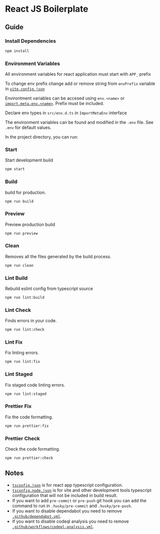 # React JS Boilerplate

## Guide

### Install Dependencies

```bash
npm install
```

### Environment Variables

All environment variables for react application must start with `APP_` prefix

To change env prefix change add or remove string from `envPrefix` variable in [`vite.config.json`](./vite.config.ts)

Environtment variables can be accesed using `env.<name>` or [`import.meta.env.<name>`](https://vitejs.dev/guide/env-and-mode.html). Prefix must be included.

Declare env types in `src/env.d.ts` in `ImportMetaEnv` interface

The environment variables can be found and modified in the `.env` file. See `.env` for default values.

In the project directory, you can run:

### Start

Start development build

```bash
npm start
```

### Build

build for production.

```bash
npm run build
```

### Preview

Preview production build

```bash
npm run preview
```

### Clean

Removes all the files generated by the build process.

```bash
npm run clean
```

### Lint Build

Rebuild eslint config from typescript source

```bash
npm run lint:build
```

### Lint Check

Finds errors in your code.

```bash
npm run lint:check
```

### Lint Fix

Fix linting errors.

```bash
npm run lint:fix
```

### Lint Staged

Fix staged code linting errors.

```bash
npm run lint:staged
```

### Prettier Fix

Fix the code formatting.

```bash
npm run prettier:fix
```

### Prettier Check

Check the code formatting.

```bash
npm run prettier:check
```

## Notes

-   [`tsconfig.json`](./tsconfig.json) is for react app typescript configuration.
-   [`tsconfig.node.json`](./tsconfig.node.json) is for vite and other development tools typescript configuration that will not be included in build result.
-   If you want to add `pre-commit` or `pre-push` git hook you can add the command to run in `.husky/pre-commit` and `.husky/pre-push`.
-   If you want to disable dependabot you need to remove [`.github/dependabot.yml`](./.github/dependabot.yml).
-   If you want to disable codeql analysis you need to remove [`.github/workflows/codeql-analysis.yml`](./.github/workflows/codeql-analysis.yml).
